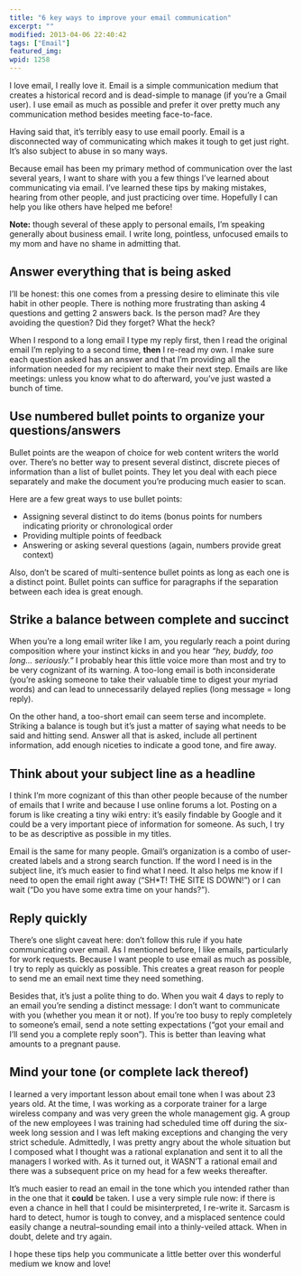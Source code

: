 ```yaml
---
title: "6 key ways to improve your email communication"
excerpt: ""
modified: 2013-04-06 22:40:42
tags: ["Email"]
featured_img:
wpid: 1258
---
```



I love email, I really love it. Email is a simple communication medium that creates a historical record and is dead-simple to manage (if you’re a Gmail user). I use email as much as possible and prefer it over pretty much any communication method besides meeting face-to-face.

Having said that, it’s terribly easy to use email poorly. Email is a disconnected way of communicating which makes it tough to get just right. It’s also subject to abuse in so many ways.

Because email has been my primary method of communication over the last several years, I want to share with you a few things I’ve learned about communicating via email. I’ve learned these tips by making mistakes, hearing from other people, and just practicing over time. Hopefully I can help you like others have helped me before!

**Note:** though several of these apply to personal emails, I’m speaking generally about business email. I write long, pointless, unfocused emails to my mom and have no shame in admitting that.
## Answer everything that is being asked

I’ll be honest: this one comes from a pressing desire to eliminate this vile habit in other people. There is nothing more frustrating than asking 4 questions and getting 2 answers back. Is the person mad? Are they avoiding the question? Did they forget? What the heck?

When I respond to a long email I type my reply first, then I read the original email I’m replying to a second time, **then** I re-read my own. I make sure each question asked has an answer and that I’m providing all the information needed for my recipient to make their next step. Emails are like meetings: unless you know what to do afterward, you’ve just wasted a bunch of time.
## Use numbered bullet points to organize your questions/answers

Bullet points are the weapon of choice for web content writers the world over. There’s no better way to present several distinct, discrete pieces of information than a list of bullet points. They let you deal with each piece separately and make the document you’re producing much easier to scan.

Here are a few great ways to use bullet points:

- Assigning several distinct to do items (bonus points for numbers indicating priority or chronological order
- Providing multiple points of feedback
- Answering or asking several questions (again, numbers provide great context)

Also, don’t be scared of multi-sentence bullet points as long as each one is a distinct point. Bullet points can suffice for paragraphs if the separation between each idea is great enough.
## Strike a balance between complete and succinct

When you’re a long email writer like I am, you regularly reach a point during composition where your instinct kicks in and you hear *“hey, buddy, too long… seriously.”* I probably hear this little voice more than most and try to be very cognizant of its warning. A too-long email is both inconsiderate (you’re asking someone to take their valuable time to digest your myriad words) and can lead to unnecessarily delayed replies (long message = long reply).

On the other hand, a too-short email can seem terse and incomplete. Striking a balance is tough but it’s just a matter of saying what needs to be said and hitting send. Answer all that is asked, include all pertinent information, add enough niceties to indicate a good tone, and fire away.
## Think about your subject line as a headline

I think I’m more cognizant of this than other people because of the number of emails that I write and because I use online forums a lot. Posting on a forum is like creating a tiny wiki entry: it’s easily findable by Google and it could be a very important piece of information for someone. As such, I try to be as descriptive as possible in my titles.

Email is the same for many people. Gmail’s organization is a combo of user-created labels and a strong search function. If the word I need is in the subject line, it’s much easier to find what I need. It also helps me know if I need to open the email right away (“SH\*T! THE SITE IS DOWN!”) or I can wait (“Do you have some extra time on your hands?”).
## Reply quickly

There’s one slight caveat here: don’t follow this rule if you hate communicating over email. As I mentioned before, I like emails, particularly for work requests. Because I want people to use email as much as possible, I try to reply as quickly as possible. This creates a great reason for people to send me an email next time they need something.

Besides that, it’s just a polite thing to do. When you wait 4 days to reply to an email you’re sending a distinct message: I don’t want to communicate with you (whether you mean it or not). If you’re too busy to reply completely to someone’s email, send a note setting expectations (“got your email and I’ll send you a complete reply soon”). This is better than leaving what amounts to a pregnant pause.
## Mind your tone (or complete lack thereof)

I learned a very important lesson about email tone when I was about 23 years old. At the time, I was working as a corporate trainer for a large wireless company and was very green the whole management gig. A group of the new employees I was training had scheduled time off during the six-week long session and I was left making exceptions and changing the very strict schedule. Admittedly, I was pretty angry about the whole situation but I composed what I thought was a rational explanation and sent it to all the managers I worked with. As it turned out, it WASN’T a rational email and there was a subsequent price on my head for a few weeks thereafter.

It’s much easier to read an email in the tone which you intended rather than in the one that it **could** be taken. I use a very simple rule now: if there is even a chance in hell that I could be misinterpreted, I re-write it. Sarcasm is hard to detect, humor is tough to convey, and a misplaced sentence could easily change a neutral–sounding email into a thinly-veiled attack. When in doubt, delete and try again.

I hope these tips help you communicate a little better over this wonderful medium we know and love!
